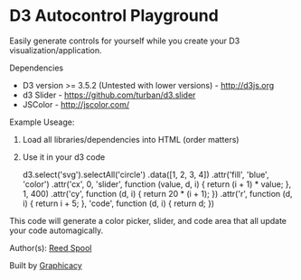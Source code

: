 # D3 Autocontrol Playground

Easily generate controls for yourself while you create your D3 visualization/application.

Dependencies
* D3 version >= 3.5.2 (Untested with lower versions) - http://d3js.org
* d3 Slider - https://github.com/turban/d3.slider
* JSColor - http://jscolor.com/

Example Useage:
1. Load all libraries/dependencies into HTML (order matters)

    <!-- Begin D3 Autocontrol Playground dependencies -->
    <script src="/scripts/vendor/d3.js"></script>
    <link rel="stylesheet" href="/scripts/vendor/d3.slider.css">
    <script src="/scripts/vendor/d3.slider.js"></script>
    <script src='/scripts/vendor/jscolor/jscolor.js'></script>
    <script src="/scripts/d3.playground.js"></script>
    <script src="/scripts/d3.autocontrol.js"></script>
    <!-- End D3 Autocontrol Playground dependencies -->

2. Use it in your d3 code

    d3.select('svg').selectAll('circle')
      .data([1, 2, 3, 4])
        .attr('fill', 'blue',
          'color')
        .attr('cx', 0, 
          'slider', function (value, d, i) { 
            return (i + 1) * value;
          }, 1, 400)
        .attr('cy', function (d, i) { return 20 * (i + 1); })
        .attr('r', function (d, i) { return i + 5; },
          'code', function (d, i) { return d; })

This code will generate a color picker, slider, and code area that all update your code automagically.

Author(s): [Reed Spool](https://github.com/reedspool)

Built by [Graphicacy](http://www.graphicacy.com)